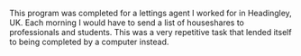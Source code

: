 This program was completed for a lettings agent I worked for in Headingley, UK. Each morning I would have to send a list of houseshares to professionals and students. This was a very repetitive task that lended itself to being completed by a computer instead.
